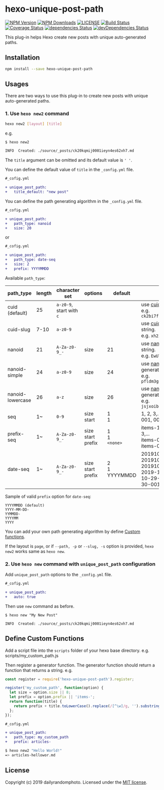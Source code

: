 # hexo-unique-post-path

[![NPM Version][npm-version-image]][npm-url]
[![NPM Downloads][npm-downloads-image]][npm-url]
[![LICENSE][license-image]][license-url]
[![Build Status][travis-image]][travis-url]
[![Coverage Status][coveralls-image]][coveralls-url]
[![dependencies Status][dependencies-image]][dependencies-url]
[![devDependencies Status][devDependencies-image]][devDependencies-url]

This plug-in helps Hexo create new posts with unique auto-generated paths.


## Installation

```sh
npm install --save hexo-unique-post-path
```

## Usages

There are two ways to use this plug-in to create new posts with unique auto-generated paths.

### 1. Use `hexo new2` command
```sh
hexo new2 [layout] [title]
```

e.g.
```sh
$ hexo new2

INFO  Created: ./source/_posts/ck20kqmij0001ieyn4es62xh7.md
```

The `title` argument can be omitted and its default value is `' '`.

You can define the default value of `title` in the `_config.yml` file.

```diff
#_cofig.yml

+ unique_post_path:
+   title_default: "new post"
```

You can define the path generating algorithm in the `_config.yml` file.
```diff
#_cofig.yml

+ unique_post_path:
+   path_type: nanoid
+   size: 20
```
or
```diff
#_cofig.yml

+ unique_post_path:
+   path_type: date-seq
+   size: 2
+   prefix: YYYYMMDD
```

Available `path_type`:

path_type | length | character set |options | default | description
--- | --- | --- | --- | --- | ---
cuid (default) | 25 | `a-z0-9`, start with `c` |  |  | use [cuid()](https://github.com/ericelliott/cuid) generated string. <br>e.g. `ck2bi7fxf00013ryng5jr1rer`
cuid-slug | 7-10 | `a-z0-9` |  |  | use [cuid.slug()](https://github.com/ericelliott/cuid) generated string. <br>e.g. `xh23npi`
nanoid | 21 | `A-Za-z0-9_-` | size | 21 | use [nanoid()](https://github.com/ai/nanoid) generated string. <br>e.g. `EwUTt2eoka-oEV5kf-o0O`
nanoid-simple | 24 | `a-z0-9` | size | 24 | use [nanoid/generate](https://github.com/ai/nanoid) generated string. <br>e.g. `pfldm3gg8h9psydphotqe71d`
nanoid-lowercase | 26 | `a-z` | size | 26 | use [nanoid/generate](https://github.com/ai/nanoid) generated string. <br>e.g. `jsjxoibprplrdoitjmppotjrnm`
seq | 1~ | `0-9` | size<br>start | 1<br>1 | 1, 2, 3,...<br>001, 002, 003,...
prefix-seq | 1~ | `A-Za-z0-9_-` | size<br>start<br>prefix | 1<br>1<br>`<none>` | items-1, items-2, items-3,...<br>items-001, items-002, items-003,...
date-seq | 1~ | `A-Za-z0-9_-` | size<br>start<br>prefix | 2<br>1<br>YYYYMMDD | 2019102901, 2019102902, 2019103001, ...<br>2019-10-29-001, 2019-10-29-002, 2019-10-30-001,...

Sample of valid `prefix` option for `date-seq`:
```
YYYYMMDD (default)
YYYY-MM-DD-
YYMMDD-
YYYYMM
YYYY
```


You can add your own path generating algorithm by define [Custom functions](#define-custom-functions).

If the layout is `page`, or if `--path, -p` or `--slug, -s` option is provided, `hexo new2` works same as `hexo new`.

### 2. Use `hexo new` command with `unique_post_path` configuration

Add `unique_post_path` options to the `_config.yml` file.
```diff
#_cofig.yml

+ unique_post_path:
+   auto: true
```

Then use `new` command as before.
```
$ hexo new "My New Post"

INFO  Created: ./source/_posts/ck20kqmij0001ieyn4es62xh7.md
```

## Define Custom Functions
Add a script file into the `scripts` folder of your hexo base directory.
e.g. scripts/my_custom_path.js

Then register a generator function.
The generator function should return a function that returns a string.
e.g.
```js
const register = require('hexo-unique-post-path').register;

register('my_custom_path', function(option) {
  let size = option.size || 8;
  let prefix = option.prefix || 'items-';
  return function(title) {
    return prefix + title.toLowerCase().replace(/[^\w]/g, '').substring(0, size);
  };
});
```

```diff
#_cofig.yml

+ unique_post_path:
+   path_type: my_custom_path
+   prefix: articles-
```
```sh
$ hexo new2 "Hello World!"
=> articles-hellowor.md
```

## License
Copyright (c) 2019 dailyrandomphoto. Licensed under the [MIT license][license-url].

[npm-url]: https://www.npmjs.com/package/hexo-unique-post-path
[travis-url]: https://travis-ci.org/dailyrandomphoto/hexo-unique-post-path
[coveralls-url]: https://coveralls.io/github/dailyrandomphoto/hexo-unique-post-path?branch=master
[license-url]: LICENSE
[dependencies-url]: https://david-dm.org/dailyrandomphoto/hexo-unique-post-path
[devDependencies-url]: https://david-dm.org/dailyrandomphoto/hexo-unique-post-path?type=dev

[npm-downloads-image]: https://img.shields.io/npm/dm/hexo-unique-post-path.svg
[npm-version-image]: https://img.shields.io/npm/v/hexo-unique-post-path.svg
[license-image]: https://img.shields.io/npm/l/hexo-unique-post-path.svg
[travis-image]: https://img.shields.io/travis/dailyrandomphoto/hexo-unique-post-path/master
[coveralls-image]: https://coveralls.io/repos/github/dailyrandomphoto/hexo-unique-post-path/badge.svg?branch=master
[dependencies-image]: https://david-dm.org/dailyrandomphoto/hexo-unique-post-path/status.svg
[devDependencies-image]: https://david-dm.org/dailyrandomphoto/hexo-unique-post-path/dev-status.svg
